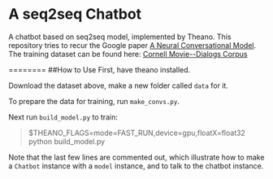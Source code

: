# A seq2seq Chatbot

A chatbot based on seq2seq model, implemented by Theano.
This repository tries to recur the Google paper [A Neural Conversational Model](http://arxiv.org/abs/1506.05869).
The training dataset can be found here: [Cornell Movie--Dialogs Corpus](http://www.mpi-sws.org/~cristian/Cornell_Movie-Dialogs_Corpus.html)

========
##How to Use
First, have theano installed.

Download the dataset above, make a new folder called `data` for it.

To prepare the data for training, run `make_convs.py`.

Next run `build_model.py` to train:
>$THEANO_FLAGS=mode=FAST_RUN,device=gpu,floatX=float32 python build_model.py

Note that the last few lines are commented out, which illustrate how to make a `Chatbot` instance with a `model` instance, and to talk to the chatbot instance.

